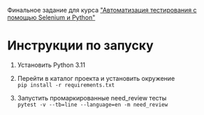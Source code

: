 Финальное задание для курса ["Автоматизация тестирования с помощью Selenium и Python"](https://stepik.org/course/575)

# Инструкции по запуску
1. Установить Python 3.11  
2. Перейти в каталог проекта и установить окружение  
`pip install -r requirements.txt`

3. Запустить промаркированные need_review тесты  
`pytest -v --tb=line --language=en -m need_review`
